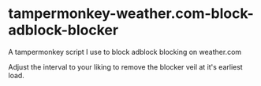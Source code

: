 # tampermonkey-weather.com-block-adblock-blocker
A tampermonkey script I use to block adblock blocking on weather.com

Adjust the interval to your liking to remove the blocker veil at it's earliest load.
